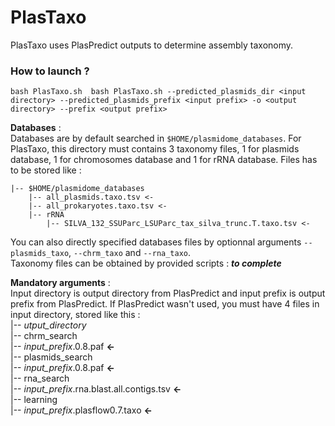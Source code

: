 # PlasTaxo 
 
PlasTaxo uses PlasPredict outputs to determine assembly taxonomy.  

### How to launch ? 

`bash PlasTaxo.sh  bash PlasTaxo.sh --predicted_plasmids_dir <input directory> --predicted_plasmids_prefix <input prefix> -o <output directory> --prefix <output prefix>`

**Databases** :  
Databases are by default searched in `$HOME/plasmidome_databases`. For PlasTaxo, this directory must contains 3 taxonomy files, 1 for plasmids database, 1 for chromosomes database and 1 for rRNA database. Files has to be stored like :  
```
|-- $HOME/plasmidome_databases
	|-- all_plasmids.taxo.tsv <-
	|-- all_prokaryotes.taxo.tsv <- 
	|-- rRNA
		|-- SILVA_132_SSUParc_LSUParc_tax_silva_trunc.T.taxo.tsv <-  
```
You can also directly specified databases files by optionnal arguments `--plasmids_taxo`, `--chrm_taxo` and `--rna_taxo`.   
Taxonomy files can be obtained by provided scripts : 
***to complete***	

**Mandatory arguments** :  
Input directory is output directory from PlasPredict and input prefix is output prefix from PlasPredict. If PlasPredict wasn't used, you must have 4 files in input directory, stored like this :    
|-- *utput_directory*  
	|-- chrm_search  
		|-- *input_prefix*.0.8.paf **<-**   
	|-- plasmids_search  
		|-- *input_prefix*.0.8.paf **<-**  
	|-- rna_search   
		|-- *input_prefix*.rna.blast.all.contigs.tsv **<-**   
	|-- learning  
		|-- *input_prefix*.plasflow0.7.taxo **<-**  



 		
		
		


